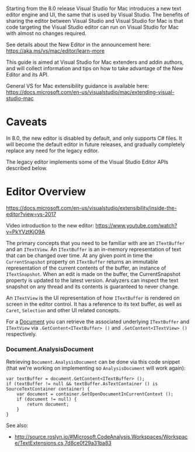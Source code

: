 Starting from the 8.0 release Visual Studio for Mac introduces a new text editor engine and UI, the same that is used by Visual Studio. The benefits of sharing the editor between Visual Studio and Visual Studio for Mac is that code targeting the Visual Studio editor can run on Visual Studio for Mac with almost no changes required.

See details about the New Editor in the announcement here:
https://aka.ms/vs/mac/editor/learn-more

This guide is aimed at Visual Studio for Mac extenders and addin authors, and will collect information and tips on how to take advantage of the New Editor and its API.

General VS for Mac extensibility guidance is available here:
https://docs.microsoft.com/en-us/visualstudio/mac/extending-visual-studio-mac

# Caveats

In 8.0, the new editor is disabled by default, and only supports C# files. It will become the default editor in future releases, and gradually completely replace any need for the legacy editor.

The legacy editor implements some of the Visual Studio Editor APIs described below.

# Editor Overview

https://docs.microsoft.com/en-us/visualstudio/extensibility/inside-the-editor?view=vs-2017

Video introduction to the new editor: 
https://www.youtube.com/watch?v=PkYVztKjO9A

The primary concepts that you need to be familiar with are an `ITextBuffer` and an `ITextView`. An `ITextBuffer` is an in-memory representation of text that can be changed over time. At any given point in time the `CurrentSnapshot` property on `ITextBuffer` returns an immutable representation of the current contents of the buffer, an instance of `ITextSnapshot`. When an edit is made on the buffer, the CurrentSnapshot property is updated to the latest version. Analyzers can inspect the text snapshot on any thread and its contents is guaranteed to never change.

An `ITextView` is the UI representation of how `ITextBuffer` is rendered on screen in the editor control. It has a reference to its text buffer, as well as `Caret`, `Selection` and other UI related concepts.

For a [Document](http://source.monodevelop.com/#MonoDevelop.Ide/MonoDevelop.Ide.Gui/Document.cs,4e960d4735f089b5) you can retrieve the associated underlying `ITextBuffer` and `ITextView` via `.GetContent<ITextBuffer> ()` and `.GetContent<ITextView> ()` respectively.

### Document.AnalysisDocument
Retrieving `Document.AnalysisDocument` can be done via this code snippet (that we're working on implementing so `AnalysisDocument` will work again):

```
var textBuffer = document.GetContent<ITextBuffer> ();
if (textBuffer != null && textBuffer.AsTextContainer () is SourceTextContainer container) {
	var document = container.GetOpenDocumentInCurrentContext ();
	if (document != null) {
		return document;
	}
}
```

See also:
 * http://source.roslyn.io/#Microsoft.CodeAnalysis.Workspaces/Workspace/TextExtensions.cs,7d8ce0f29a31ba83

